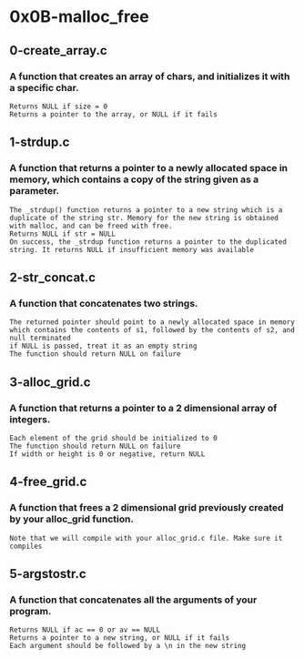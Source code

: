 # 0x0B-malloc_free
## 0-create_array.c
### A function that creates an array of chars, and initializes it with a specific char.

    Returns NULL if size = 0
    Returns a pointer to the array, or NULL if it fails

## 1-strdup.c
### A function that returns a pointer to a newly allocated space in memory, which contains a copy of the string given as a parameter.

    The _strdup() function returns a pointer to a new string which is a duplicate of the string str. Memory for the new string is obtained with malloc, and can be freed with free.
    Returns NULL if str = NULL
    On success, the _strdup function returns a pointer to the duplicated string. It returns NULL if insufficient memory was available

## 2-str_concat.c
### A function that concatenates two strings.

    The returned pointer should point to a newly allocated space in memory which contains the contents of s1, followed by the contents of s2, and null terminated
    if NULL is passed, treat it as an empty string
    The function should return NULL on failure

## 3-alloc_grid.c
### A function that returns a pointer to a 2 dimensional array of integers.

    Each element of the grid should be initialized to 0
    The function should return NULL on failure
    If width or height is 0 or negative, return NULL

## 4-free_grid.c
### A function that frees a 2 dimensional grid previously created by your alloc_grid function.

    Note that we will compile with your alloc_grid.c file. Make sure it compiles

## 5-argstostr.c
### A function that concatenates all the arguments of your program.

    Returns NULL if ac == 0 or av == NULL
    Returns a pointer to a new string, or NULL if it fails
    Each argument should be followed by a \n in the new string
